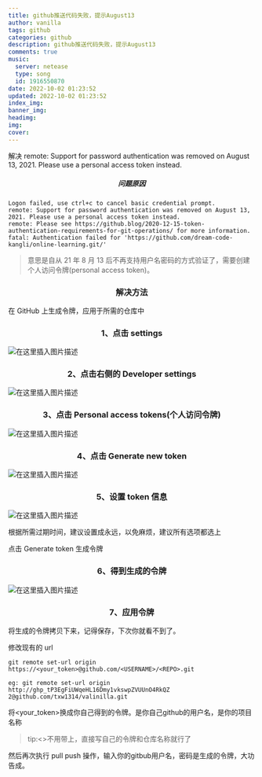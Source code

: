 ```yaml
---
title: github推送代码失败，提示August13
author: vanilla
tags: github
categories: github
description: github推送代码失败，提示August13
comments: true
music:
  server: netease
  type: song
  id: 1916550870
date: 2022-10-02 01:23:52
updated: 2022-10-02 01:23:52
index_img:
banner_img:
headimg:
img:
cover:
---
```

解决 remote: Support for password authentication was removed on August 13, 2021. Please use a personal access token instead.

##### 问题原因

```
Logon failed, use ctrl+c to cancel basic credential prompt.
remote: Support for password authentication was removed on August 13, 2021. Please use a personal access token instead.
remote: Please see https://github.blog/2020-12-15-token-authentication-requirements-for-git-operations/ for more information.
fatal: Authentication failed for 'https://github.com/dream-code-kangli/online-learning.git/'

```

> 意思是自从 21 年 8 月 13 后不再支持用户名密码的方式验证了，需要创建个人访问令牌(personal access token)。

### 解决方法

在 GitHub 上生成令牌，应用于所需的仓库中

### 1、点击 settings

![在这里插入图片描述](https://img-blog.csdnimg.cn/bfa6e2fca5f2405aacfeb5e35e08faae.png#pic_center)

### 2、点击右侧的 Developer settings

![在这里插入图片描述](https://img-blog.csdnimg.cn/6302aea973bd4c75bceac6af73865020.png#pic_center)

### 3、点击 Personal access tokens(个人访问令牌)

![在这里插入图片描述](https://img-blog.csdnimg.cn/d99833c67b1f4c6f87c3b7d58586cdc6.png#pic_center)

### 4、点击 Generate new token

![在这里插入图片描述](https://img-blog.csdnimg.cn/6dbaf67511904ffe8a8375299ae338ed.png#pic_center)

### 5、设置 token 信息

![在这里插入图片描述](https://img-blog.csdnimg.cn/31bfbbbf974542b0bef14f272783e499.png#pic_center)


根据所需过期时间，建议设置成永远，以免麻烦，建议所有选项都选上

点击 Generate token 生成令牌

### 6、得到生成的令牌

![在这里插入图片描述](https://img-blog.csdnimg.cn/3e42a4e2f4cf4e08bc7716606e05f319.png#pic_center)

### 7、应用令牌
将生成的令牌拷贝下来，记得保存，下次你就看不到了。

修改现有的 url

```
git remote set-url origin  https://<your_token>@github.com/<USERNAME>/<REPO>.git

eg: git remote set-url origin http://ghp_tP3EgFiUWqeHL16Dmy1vkswpZVUUnO4RkQZ 2@github.com/txw1314/valinilla.git
```

将<your_token>换成你自己得到的令牌。<USERNAME>是你自己github的用户名，<REPO>是你的项目名称

> tip:<>不用带上，直接写自己的令牌和仓库名称就行了

然后再次执行 pull push 操作，输入你的gitbub用户名，密码是生成的令牌，大功告成。

<style>
h1,h2,h3,h4,h5,h6{
	text-align:center;
    list-style: none;
}
</style>


